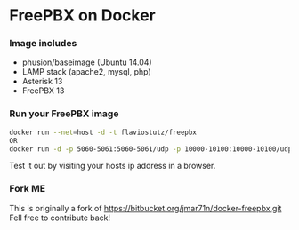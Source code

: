 # FreePBX on Docker

### Image includes

 * phusion/baseimage (Ubuntu 14.04)
 * LAMP stack (apache2, mysql, php)
 * Asterisk 13
 * FreePBX 13


### Run your FreePBX image
```bash
docker run --net=host -d -t flaviostutz/freepbx
OR
docker run -d -p 5060-5061:5060-5061/udp -p 10000-10100:10000-10100/udp -p 6060:80/tcp -t flaviostutz/freepbx
```

Test it out by visiting your hosts ip address in a browser.

### Fork ME
This is originally a fork of https://bitbucket.org/jmar71n/docker-freepbx.git
Fell free to contribute back!
